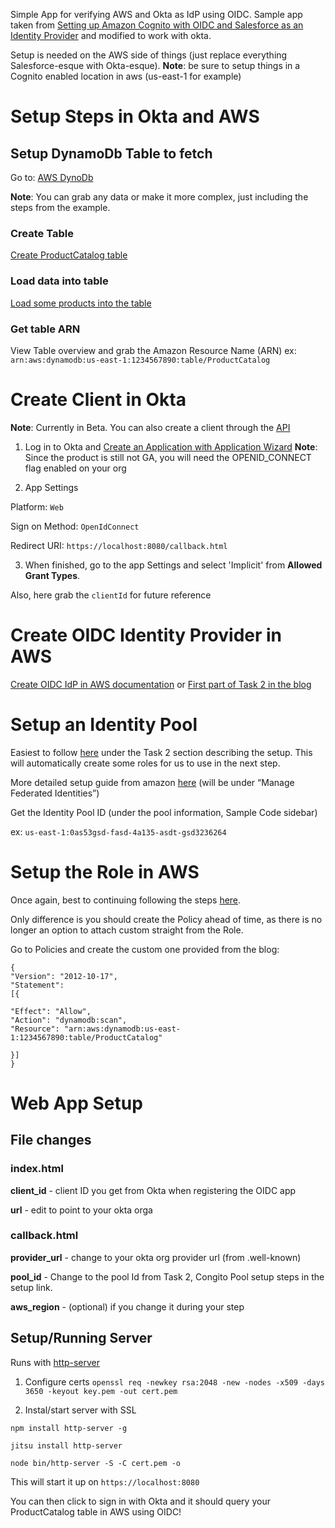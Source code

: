 Simple App for verifying AWS and Okta as IdP using OIDC.
Sample app taken from [Setting up Amazon Cognito with OIDC and Salesforce as an Identity Provider](https://blogs.aws.amazon.com/security/post/Tx3LP54JOGBE0AY/Building-an-App-using-Amazon-Cognito-and-an-OpenID-Connect-Identity-Provider) and modified to work with okta. 

Setup is needed on the AWS side of things (just replace everything Salesforce-esque with Okta-esque).
**Note**: be sure to setup things in a Cognito enabled location in aws (us-east-1 for example)

# Setup Steps in Okta and AWS

## Setup DynamoDb Table to fetch
Go to: [AWS DynoDb](https://console.aws.amazon.com/dynamodb/home?region=us-east-1)

**Note**: You can grab any data or make it more complex, just including the steps from the example.

### Create Table
[Create ProductCatalog table](http://docs.aws.amazon.com/amazondynamodb/latest/developerguide/SampleData.CreateTables.html)

### Load data into table
[Load some products into the table](http://docs.aws.amazon.com/amazondynamodb/latest/developerguide/SampleData.LoadData.html)

### Get table ARN
View Table overview and grab the Amazon Resource Name (ARN) 
ex: `arn:aws:dynamodb:us-east-1:1234567890:table/ProductCatalog`

# Create Client in Okta
**Note**: Currently in Beta. You can also create a client through the [API](http://developer.okta.com/docs/api/resources/oauth-clients)

1. Log in to Okta and [Create an Application with Application Wizard](https://support.okta.com/help/articles/Knowledge_Article/Using-the-App-Integration-Wizard) **Note**: Since the product is still not GA, you will need the OPENID_CONNECT flag enabled on your org

2. App Settings

 Platform: `Web`

 Sign on Method: `OpenIdConnect`

 Redirect URI: `https://localhost:8080/callback.html`

3. When finished, go to the app Settings and select 'Implicit' from **Allowed Grant Types**.

Also, here grab the `clientId` for future reference

# Create OIDC Identity Provider in AWS
[Create OIDC IdP in AWS documentation](http://docs.aws.amazon.com/IAM/latest/UserGuide/id_roles_providers_create_oidc.html#manage-oidc-provider-console) or [First part of Task 2 in the blog](https://blogs.aws.amazon.com/security/post/Tx3LP54JOGBE0AY/Building-an-App-using-Amazon-Cognito-and-an-OpenID-Connect-Identity-Provider)

# Setup an Identity Pool
Easiest to follow [here](https://blogs.aws.amazon.com/security/post/Tx3LP54JOGBE0AY/Building-an-App-using-Amazon-Cognito-and-an-OpenID-Connect-Identity-Provider) under the Task 2 section describing the setup. This will automatically create some roles for us to use in the next step.

More detailed setup guide from amazon [here](http://docs.aws.amazon.com/IAM/latest/UserGuide/id_roles_create_for-idp_oidc.html)
(will be under “Manage Federated Identities”)

Get the Identity Pool ID (under the pool information, Sample Code sidebar)

ex: `us-east-1:0as53gsd-fasd-4a135-asdt-gsd3236264`

# Setup the Role in AWS
Once again, best to continuing following the steps [here](https://blogs.aws.amazon.com/security/post/Tx3LP54JOGBE0AY/Building-an-App-using-Amazon-Cognito-and-an-OpenID-Connect-Identity-Provider).

Only difference is you should create the Policy ahead of time, as there is no longer an option to attach custom straight from the Role.

Go to Policies and create the custom one provided from the blog:


    {  
    "Version": "2012-10-17",
    "Statement":
    [{       

    "Effect": "Allow",
    "Action": "dynamodb:scan",
    "Resource": "arn:aws:dynamodb:us-east-1:1234567890:table/ProductCatalog"

    }] 
    }


# Web App Setup

## File changes
### index.html
**client_id** - client ID you get from Okta when registering the OIDC app

**url** - edit to point to your okta orga

### callback.html
**provider_url** - change to your okta org provider url (from .well-known)

**pool_id** - Change to the pool Id from Task 2, Congito Pool setup steps in the setup link.

**aws_region** - (optional) if you change it during your step

## Setup/Running Server
Runs with [http-server](https://github.com/indexzero/http-server)

1. Configure certs
`openssl req -newkey rsa:2048 -new -nodes -x509 -days 3650 -keyout key.pem -out cert.pem`

2. Instal/start server with SSL

`npm install http-server -g`

`jitsu install http-server`

`node bin/http-server -S -C cert.pem -o`

This will start it up on `https://localhost:8080`

You can then click to sign in with Okta and it should query your ProductCatalog table in AWS using OIDC!

